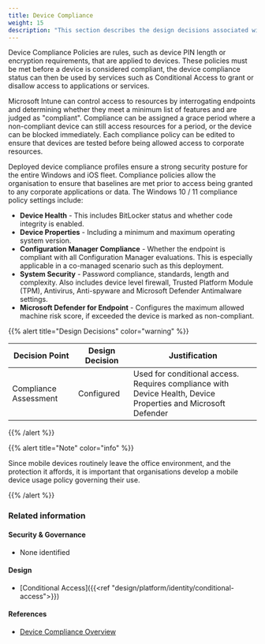 ```yaml
---
title: Device Compliance
weight: 15
description: "This section describes the design decisions associated with Device Compliance for system(s) built using ASD's Blueprint for Secure Cloud."
---
```


Device Compliance Policies are rules, such as device PIN length or encryption requirements, that are applied to devices. These policies must be met before a device is considered compliant, the device compliance status can then be used by services such as Conditional Access to grant or disallow access to applications or services.

Microsoft Intune can control access to resources by interrogating endpoints and determining whether they meet a minimum list of features and are judged as "compliant". Compliance can be assigned a grace period where a non-compliant device can still access resources for a period, or the device can be blocked immediately. Each compliance policy can be edited to ensure that devices are tested before being allowed access to corporate resources.

Deployed device compliance profiles ensure a strong security posture for the entire Windows and iOS fleet. Compliance policies allow the organisation to ensure that baselines are met prior to access being granted to any corporate applications or data. The Windows 10 / 11 compliance policy settings include:

* **Device Health** - This includes BitLocker status and whether code integrity is enabled.
* **Device Properties** - Including a minimum and maximum operating system version.
* **Configuration Manager Compliance** - Whether the endpoint is compliant with all Configuration Manager evaluations. This is especially applicable in a co-managed scenario such as this deployment.
* **System Security** - Password compliance, standards, length and complexity. Also includes device level firewall, Trusted Platform Module (TPM), Antivirus, Anti-spyware and Microsoft Defender Antimalware settings.
* **Microsoft Defender for Endpoint** - Configures the maximum allowed machine risk score, if exceeded the device is marked as non-compliant.

{{% alert title="Design Decisions" color="warning" %}}

| Decision Point        | Design Decision                                                                  | Justification                |
| --------------------- | -------------------------------------------------------------------------------- | ---------------------------- |
| Compliance Assessment | Configured | Used for conditional access.<br>Requires compliance with Device Health, Device Properties and Microsoft Defender |

{{% /alert %}}

{{% alert title="Note" color="info" %}}

Since mobile devices routinely leave the office environment, and the protection it affords, it is important that organisations develop a mobile device usage policy governing their use.

{{% /alert %}}

### Related information

#### Security & Governance

* None identified

#### Design

* [Conditional Access]({{<ref "design/platform/identity/conditional-access">}})

#### References

* [Device Compliance Overview](https://docs.microsoft.com/mem/intune/protect/device-compliance-get-started)
